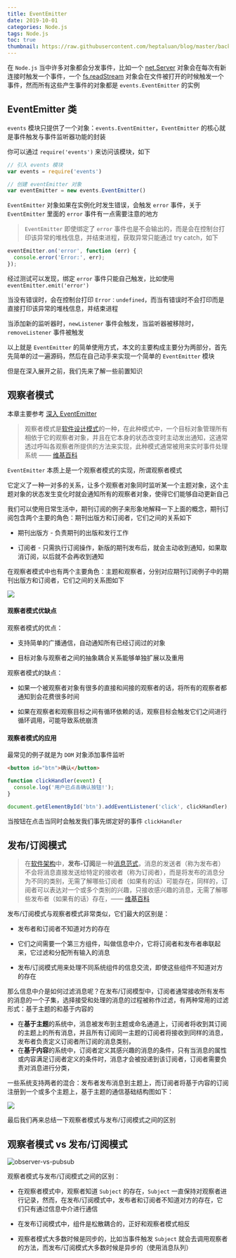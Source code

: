```yaml
---
title: EventEmitter
date: 2019-10-01
categories: Node.js
tags: Node.js
toc: true
thumbnail: https://raw.githubusercontent.com/heptaluan/blog/master/backups/cdn/cover/09.jpg
---
```



在 `Node.js` 当中许多对象都会分发事件，比如一个 [net.Server](http://nodejs.cn/api/net.html#net_class_net_server) 对象会在每次有新连接时触发一个事件，一个 [fs.readStream](http://nodejs.cn/api/fs.html#fs_class_fs_readstream) 对象会在文件被打开的时候触发一个事件，然而所有这些产生事件的对象都是 `events.EventEmitter` 的实例

<!--more-->

## EventEmitter 类

`events` 模块只提供了一个对象：`events.EventEmitter`，`EventEmitter` 的核心就是事件触发与事件监听器功能的封装

你可以通过 `require('events')` 来访问该模块，如下

```js
// 引入 events 模块
var events = require('events')

// 创建 eventEmitter 对象
var eventEmitter = new events.EventEmitter()
```

`EventEmitter` 对象如果在实例化时发生错误，会触发 `error` 事件，关于 `EventEmitter` 里面的 `error` 事件有一点需要注意的地方

> `EventEmitter` 即使绑定了 `error` 事件也是不会输出的，而是会在控制台打印该异常的堆栈信息，并结束进程，获取异常只能通过 try catch，如下

```js
eventEmitter.on('error', function (err) {
  console.error('Error:', err);
});
```
经过测试可以发现，绑定 `error` 事件只能自己触发，比如使用 `eventEmitter.emit('error')`

当没有错误时，会在控制台打印 `Error：undefined`，而当有错误时不会打印而是直接打印该异常的堆栈信息，并结束进程

当添加新的监听器时，`newListener` 事件会触发，当监听器被移除时，`removeListener` 事件被触发

以上就是 `EventEmitter` 的简单使用方式，本文的主要构成主要分为两部分，首先先简单的过一遍源码，然后在自己动手来实现一个简单的 `EventEmitter` 模块

但是在深入展开之前，我们先来了解一些前置知识


## 观察者模式

本章主要参考 [深入 EventEmitter](https://github.com/semlinker/node-deep/blob/master/event/%E6%B7%B1%E5%85%A5%E5%AD%A6%E4%B9%A0%20Node.js%20EventEmitter.md)

> 观察者模式是[软件设计模式](https://zh.wikipedia.org/wiki/%E8%AE%BE%E8%AE%A1%E6%A8%A1%E5%BC%8F_(%E8%AE%A1%E7%AE%97%E6%9C%BA))的一种，在此种模式中，一个目标对象管理所有相依于它的观察者对象，并且在它本身的状态改变时主动发出通知，这通常透过呼叫各观察者所提供的方法来实现，此种模式通常被用来实时事件处理系统 —— [维基百科](https://zh.wikipedia.org/wiki/%E8%A7%82%E5%AF%9F%E8%80%85%E6%A8%A1%E5%BC%8F)

`EventEmitter` 本质上是一个观察者模式的实现，所谓观察者模式

它定义了一种一对多的关系，让多个观察者对象同时监听某一个主题对象，这个主题对象的状态发生变化时就会通知所有的观察者对象，使得它们能够自动更新自己

我们可以使用日常生活中，期刊订阅的例子来形象地解释一下上面的概念，期刊订阅包含两个主要的角色：期刊出版方和订阅者，它们之间的关系如下

* 期刊出版方 - 负责期刊的出版和发行工作

* 订阅者 - 只需执行订阅操作，新版的期刊发布后，就会主动收到通知，如果取消订阅，以后就不会再收到通知

在观察者模式中也有两个主要角色：主题和观察者，分别对应期刊订阅例子中的期刊出版方和订阅者，它们之间的关系图如下

![](https://raw.githubusercontent.com/semlinker/node-deep/master/event/observer-pattern.png)



#### 观察者模式优缺点

观察者模式的优点：

* 支持简单的广播通信，自动通知所有已经订阅过的对象

* 目标对象与观察者之间的抽象耦合关系能够单独扩展以及重用

观察者模式的缺点：

* 如果一个被观察者对象有很多的直接和间接的观察者的话，将所有的观察者都通知到会花费很多时间

* 如果在观察者和观察目标之间有循环依赖的话，观察目标会触发它们之间进行循环调用，可能导致系统崩溃


#### 观察者模式的应用

最常见的例子就是为 `DOM` 对象添加事件监听

```html
<button id="btn">确认</button>
```

```js
function clickHandler(event) {
  console.log('用户已点击确认按钮!');
}

document.getElementById('btn').addEventListener('click', clickHandler);
```

当按钮在点击当同时会触发我们事先绑定好的事件 `clickHandler`



## 发布/订阅模式

> 在[软件架构](https://zh.wikipedia.org/wiki/%E8%BD%AF%E4%BB%B6%E6%9E%B6%E6%9E%84)中，**发布-订阅**是一种[消息](https://zh.wikipedia.org/wiki/%E6%B6%88%E6%81%AF)[范式](https://zh.wikipedia.org/wiki/%E8%8C%83%E5%BC%8F)，消息的发送者（称为发布者）不会将消息直接发送给特定的接收者（称为订阅者），而是将发布的消息分为不同的类别，无需了解哪些订阅者（如果有的话）可能存在，同样的，订阅者可以表达对一个或多个类别的兴趣，只接收感兴趣的消息，无需了解哪些发布者（如果有的话）存在，—— [维基百科](https://zh.wikipedia.org/wiki/%E5%8F%91%E5%B8%83/%E8%AE%A2%E9%98%85)

发布/订阅模式与观察者模式非常类似，它们最大的区别是：

* 发布者和订阅者不知道对方的存在

* 它们之间需要一个第三方组件，叫做信息中介，它将订阅者和发布者串联起来，它过滤和分配所有输入的消息

* 发布/订阅模式用来处理不同系统组件的信息交流，即使这些组件不知道对方的存在

那么信息中介是如何过滤消息呢？在发布/订阅模型中，订阅者通常接收所有发布的消息的一个子集，选择接受和处理的消息的过程被称作过滤，有两种常用的过滤形式：基于主题的和基于内容的

* 在**基于主题**的系统中，消息被发布到主题或命名通道上，订阅者将收到其订阅的主题上的所有消息，并且所有订阅同一主题的订阅者将接收到同样的消息，发布者负责定义订阅者所订阅的消息类别，
* 在**基于内容**的系统中，订阅者定义其感兴趣的消息的条件，只有当消息的属性或内容满足订阅者定义的条件时，消息才会被投递到该订阅者，订阅者需要负责对消息进行分类，

一些系统支持两者的混合：发布者发布消息到主题上，而订阅者将基于内容的订阅注册到一个或多个主题上，基于主题的通信基础结构图如下：

![](https://raw.githubusercontent.com/semlinker/node-deep/master/event/pubsub-pattern.png)

最后我们再来总结一下观察者模式与发布/订阅模式之间的区别



## 观察者模式 vs 发布/订阅模式

![observer-vs-pubsub](https://raw.githubusercontent.com/semlinker/node-deep/master/event/observer-vs-pubsub.jpg)

观察者模式与发布/订阅模式之间的区别：

* 在观察者模式中，观察者知道 `Subject` 的存在，`Subject` 一直保持对观察者进行记录，然而，在发布/订阅模式中，发布者和订阅者不知道对方的存在，它们只有通过信息中介进行通信

* 在发布订阅模式中，组件是松散耦合的，正好和观察者模式相反

* 观察者模式大多数时候是同步的，比如当事件触发 `Subject` 就会去调用观察者的方法，而发布/订阅模式大多数时候是异步的（使用消息队列）







<!-- 
## EventEmitter

在 node.js 当中，大多数的核心 API 都采用惯用的异步事件驱动架构，所有能触发事件的对象都是 EventEmitter 类的实例

这些对象开放了一个 eventEmitter.on() 函数，允许将一个或多个函数绑定到会被对象触发的命名事件上

当 EventEmitter 对象触发一个事件时，所有绑定在该事件上的函数都被同步地调用， 监听器的返回值会被丢弃

本文主要介绍以下几个核心方法

* on(event, listener)
为指定事件添加一个监听器到监听器数组的尾部（还有一个 addListener 方法，本质与 on 是一致的，见下方）

* once(event, listener)
为指定事件注册一个单次监听器，即 监听器最多只会触发一次，触发后立刻解除该监听器

* removeListener(event, listener)
移除指定事件的某个监听器，监听器必须是该事件已经注册过的监听器，

它接受两个参数，第一个是事件名称，第二个是回调函数名称

* emit(event, [arg1], [arg2], [...])
按监听器的顺序执行执行每个监听器，如果事件有注册监听返回 true，否则返回 false，

下面我们就一个一个来看


## EventEmitter 基本使用

我们首先先来看一个最基本的EventEmitter功能，包含了一个观察者和一个被监听的对象，对应的实现就是EventEmitter中的on和emit

const EventEmitter = require('events');

class MyEmitter extends EventEmitter {}

const myEmitter = new MyEmitter();
myEmitter.on('event', () => {
  console.log('触发了一个事件！');
});

myEmitter.emit('event');

我们自定义 MyEmitter 类，该类继承于 EventEmitter 类，接着我们通过使用 new 关键字创建了 myEmitter 实例，然后使用 on() 方法监听 event 事件，最后利用 emit() 方法触发 event 事件



## EventEmitter 构造函数

如下

function EventEmitter() {
  EventEmitter.init.call(this);
}

EventEmitter.usingDomains = false;

EventEmitter.prototype._events = undefined;
EventEmitter.prototype._eventsCount = 0; // 事件数
EventEmitter.prototype._maxListeners = undefined; // 最大的监听器数

在 EventEmitter 构造函数内部，会调用 EventEmitter.init 方法执行初始化操作，EventEmitter.init 的具体实现如下

EventEmitter.init = function() {
  if (this._events === undefined ||
      this._events === Object.getPrototypeOf(this)._events) {
    this._events = Object.create(null);
    this._eventsCount = 0;
  }
  this._maxListeners = this._maxListeners || undefined;
};

在 EventEmitter.init 内部，会根据条件执行初始化操作，这里有一个比较重要的操作 this._events = Object.create(null)

那么问题来了，为什么要使用 Object.create(null) 来初始化一个新对象而不用更简洁的 {} 呢？

简单来说，两者的区别如下

18.png

对比可以发现，使用create创建的对象，没有任何属性，可以把它当作一个非常纯净的map来使用，可以自己定义hasOwnProperty、toString方法而不必担心会将原型链上的同名方法覆盖掉

下面我们再来看看 on 方法

## EventEmitter on() 方法




































## ES6 中的使用方式

const EventEmitter = require('events');

class MyStream extends EventEmitter {
  write(data) {
    this.emit('data', data);
  }
}

const stream = new MyStream();

stream.on('data', (data) => {
  console.log(`Received data: "${data}"`);
});
stream.write('With ES6');




参考

[深入 EventEmitter](https://github.com/semlinker/node-deep/blob/master/event/%E6%B7%B1%E5%85%A5%E5%AD%A6%E4%B9%A0%20Node.js%20EventEmitter.md) -->